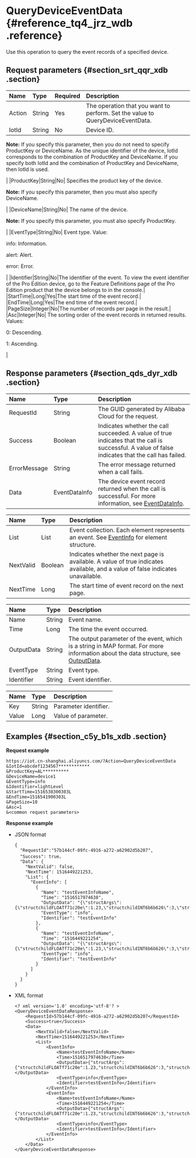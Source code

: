 # QueryDeviceEventData {#reference_tq4_jrz_wdb .reference}

Use this operation to query the event records of a specified device.

## Request parameters {#section_srt_qqr_xdb .section}

|Name|Type|Required|Description|
|:---|:---|:-------|:----------|
|Action|String|Yes|The operation that you want to perform. Set the value to QueryDeviceEventData.|
|IotId|String|No| Device ID.

 **Note:** If you specify this parameter, then you do not need to specify ProductKey or DeviceName. As the unique identifier of the device, IotId corresponds to the combination of ProductKey and DeviceName. If you specify both IotId and the combination of ProductKey and DeviceName, then IotId is used.

 |
|ProductKey|String|No| Specifies the product key of the device.

 **Note:** If you specify this parameter, then you must also specify DeviceName.

 |
|DeviceName|String|No| The name of the device.

 **Note:** If you specify this parameter, you must also specify ProductKey.

 |
|EventType|String|No| Event type. Value:

 info: Information.

 alert: Alert.

 error: Error.

 |
|Identifier|String|No|The identifier of the event. To view the event identifier of the Pro Edition device, go to the Feature Definitions page of the Pro Edition product that the device belongs to in the console.|
|StartTime|Long|Yes|The start time of the event record.|
|EndTime|Long|Yes|The end time of the event record.|
|PageSize|Integer|No|The number of records per page in the result.|
|Asc|Integer|No| The sorting order of the event records in returned results. Values:

 0: Descending.

 1: Ascending.

 |

## Response parameters {#section_qds_dyr_xdb .section}

|Name|Type|Description|
|:---|:---|:----------|
|RequestId|String|The GUID generated by Alibaba Cloud for the request.|
|Success|Boolean|Indicates whether the call succeeded. A value of true indicates that the call is successful. A value of false indicates that the call has failed.|
|ErrorMessage|String|The error message returned when a call fails.|
|Data|EventDataInfo|The device event record returned when the call is successful. For more information, see [EventDataInfo](#table_sdc_kyr_xdb).|

|Name|Type|Description|
|:---|:---|:----------|
|List|List|Event collection. Each element represents an event. See [EventInfo](#table_hxp_kzr_xdb) for element structure.|
|NextValid|Boolean|Indicates whether the next page is available. A value of true indicates available, and a value of false indicates unavailable.|
|NextTime|Long|The start time of event record on the next page.|

|Name|Type|Description|
|:---|:---|:----------|
|Name|String|Event name.|
|Time|Long|The time the event occurred.|
|OutputData|String|The output parameter of the event, which is a string in MAP format. For more information about the data structure, see [OutputData](#table_z2b_tzr_xdb).|
|EventType|String|Event type.|
|Identifier|String|Event identifier.|

|Name|Type|Description|
|:---|:---|:----------|
|Key|String|Parameter identifier.|
|Value|Long |Value of parameter.|

## Examples {#section_c5y_b1s_xdb .section}

**Request example**

```
https://iot.cn-shanghai.aliyuncs.com/?Action=QueryDeviceEventData
&IotId=abcdef1234567************
&ProductKey=AL**********
&DeviceName=device1
&EventType=info
&Identifier=lightLevel
&StartTime=1516538300303L
&EndTime=1516541900303L
&PageSize=10
&Asc=1
&<common request parameters>
```

**Response example**

-   JSON format

    ```
    {
      "RequestId":"57b144cf-09fc-4916-a272-a62902d5b207",
      "Success": true，
      "Data": {
        "NextValid": false,
        "NextTime": 1516449221253,
        "List": {
          "EventInfo": [
            {
              "Name": "testEventInfoName",
              "Time": "1516517974638",
              "OutputData": "{\"structArgs\":{\"structchildFLOATf71c20e\":1.23,\"structchildINT6b6b626\":3,\"structchildDATE663436a\":\"1516517966152\",\"structchildDOUBLE08d0f74\":1.23,\"structchildTEXTdc764f9\":\"07b68264b0ba42c18e5f\",\"structchildBOOLd260729\":0,\"structchildENUMbe62590\":1},\"enumArgs\":0,\"boolArgs\":0,\"floatArgs\":2.3,\"dateArgs\":\"1516517966152\",\"intArgs\":1,\"doubleArgs\":2.3,\"textArgs\":\"dV56zbkzjBjw1Ti1dA52\"}",
              "EventType": "info",
              "Identifier": "testEventInfo"
            },
            {
              "Name": "testEventInfoName",
              "Time": "1516449221254",
              "OutputData": "{\"structArgs\":{\"structchildFLOATf71c20e\":1.23,\"structchildINT6b6b626\":3,\"structchildDATE663436a\":\"1516449212507\",\"structchildDOUBLE08d0f74\":1.23,\"structchildTEXTdc764f9\":\"a1f3583dde3944289639\",\"structchildBOOLd260729\":0,\"structchildENUMbe62590\":1},\"enumArgs\":0,\"boolArgs\":0,\"floatArgs\":2.3,\"dateArgs\":\"1516449212507\",\"intArgs\":1,\"doubleArgs\":2.3,\"textArgs\":\"1z4XNBvvA7eZw8XViaJp\"}",
              "EventType": "info",
              "Identifier": "testEventInfo"
            }
          ]
        }
      }
    }
    ```

-   XML format

    ```
    <? xml version='1.0' encoding='utf-8'? >
    <QueryDeviceEventDataResponse>
        <RequestId>57b144cf-09fc-4916-a272-a62902d5b207</RequestId>
        <Success>true</Success>
        <Data>
            <NextValid>false</NextValid>
            <NextTime>1516449221253</NextTime>
            <List>
                <EventInfo>
                    <Name>testEventInfoName</Name>
                    <Time>1516517974638</Time>
                    <OutputData>{"structArgs":{"structchildFLOATf71c20e":1.23,"structchildINT6b6b626":3,"structchildDATE663436a":"1516517966152","structchildDOUBLE08d0f74":1.23,"structchildTEXTdc764f9":"07b68264b0ba42c18e5f","structchildBOOLd260729":0,"structchildENUMbe62590":1},"enumArgs":0,"boolArgs":0,"floatArgs":2.3,"dateArgs":"1516517966152","intArgs":1,"doubleArgs":2.3,"textArgs":"dV56zbkzjBjw1Ti1dA52"}</OutputData>
                    <EventType>info</EventType>
                    <Identifier>testEventInfo</Identifier>
                </EventInfo>
                <EventInfo>
                    <Name>testEventInfoName</Name>
                    <Time>1516449221254</Time>
                    <OutputData>{"structArgs":{"structchildFLOATf71c20e":1.23,"structchildINT6b6b626":3,"structchildDATE663436a":"1516449212507","structchildDOUBLE08d0f74":1.23,"structchildTEXTdc764f9":"a1f3583dde3944289639","structchildBOOLd260729":0,"structchildENUMbe62590":1},"enumArgs":0,"boolArgs":0,"floatArgs":2.3,"dateArgs":"1516449212507","intArgs":1,"doubleArgs":2.3,"textArgs":"1z4XNBvvA7eZw8XViaJp"}</OutputData>
                    <EventType>info</EventType>
                    <Identifier>testEventInfo</Identifier>
                </EventInfo>
            </List>
        </Data>
    </QueryDeviceEventDataResponse>
    ```


